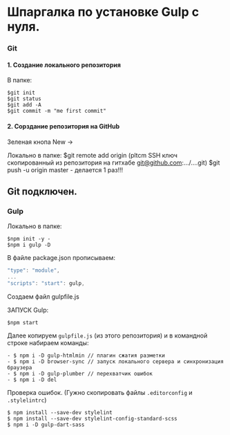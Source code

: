 # Шпаргалка по установке Gulp с нуля.

### Git

#### 1. Создание локального репозитория

В папке:
```
$git init
$git status
$git add -A
$git commit -m "me first commit"
```

#### 2. Сорздание репозитория на GitHub
Зеленая кнопа New ->

Локально в папке:
$git remote add origin (pltcm SSH ключ скопированный из репозитория на гитхабе git@github.com:.../....git)
$git push -u origin master - делается 1 раз!!!

## Git подключен.

### Gulp

Локально в папке:
```
$npm init -y -
$npm i gulp -D
```

В файле package.json прописываем:
```js
"type": "module",
...
"scripts": "start": gulp,
```

Создаем файл gulpfile.js

ЗАПУСК Gulp:
```
$npm start
```

Далее копируем `gulpfile.js` (из этого репозитория) и в командной строке набираем команды:
```
- $ npm i -D gulp-htmlmin // плагин сжатия разметки
- $ npm i -D browser-sync // запуск локального сервера и синхронизация браузера
- $ npm i -D gulp-plumber // перехватчик ошибок
- $ npm i -D del
```

Проверка ошибок. (Гужно скопировать файлы `.editorconfig` и `.stylelintrc`)
```
$ npm install --save-dev stylelint
$ npm install --save-dev stylelint-config-standard-scss
$ npm i -D gulp-dart-sass
```
